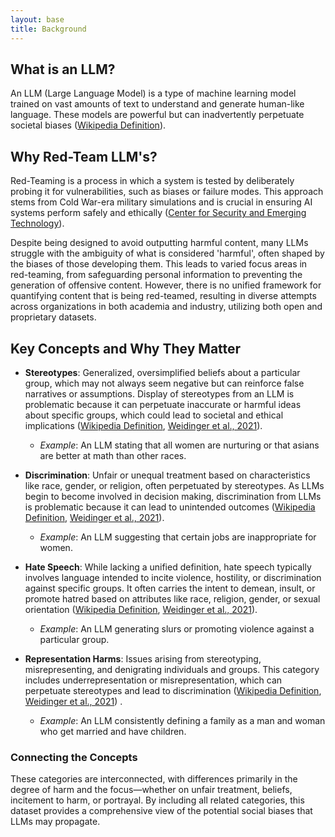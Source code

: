 ```yaml
---
layout: base
title: Background
---
```


## What is an LLM?
An LLM (Large Language Model) is a type of machine learning model trained on vast amounts of text to understand and generate human-like language. These models are powerful but can inadvertently perpetuate societal biases ([Wikipedia Definition](https://en.wikipedia.org/wiki/Large_language_model)).

## Why Red-Team LLM's?
Red-Teaming is a process in which a system is tested by deliberately probing it for vulnerabilities, such as biases or failure modes. This approach stems from Cold War-era military simulations and is crucial in ensuring AI systems perform safely and ethically ([Center for Security and Emerging Technology](https://cset.georgetown.edu/article/what-does-ai-red-teaming-actually-mean/)).

Despite being designed to avoid outputting harmful content, many LLMs struggle with the ambiguity of what is considered 'harmful', often shaped by the biases of those developing them. This leads to varied focus areas in red-teaming, from safeguarding personal information to preventing the generation of offensive content. However, there is no unified framework for quantifying content that is being red-teamed, resulting in diverse attempts across organizations in both academia and industry, utilizing both open and proprietary datasets.

## Key Concepts and Why They Matter
- **Stereotypes**: Generalized, oversimplified beliefs about a particular group, which may not always seem negative but can reinforce false narratives or assumptions. Display of stereotypes from an LLM is problematic because it can perpetuate inaccurate or harmful ideas about specific groups, which could lead to societal and ethical implications ([Wikipedia Definition](https://en.wikipedia.org/wiki/Stereotype), [Weidinger et al., 2021](https://arxiv.org/pdf/2112.04359)).
  - *Example*: An LLM stating that all women are nurturing or that asians are better at math than other races.
  
- **Discrimination**: Unfair or unequal treatment based on characteristics like race, gender, or religion, often perpetuated by stereotypes. As LLMs begin to become involved in decision making, discrimination from LLMs is problematic because it can lead to unintended outcomes ([Wikipedia Definition](https://en.wikipedia.org/wiki/Discrimination), [Weidinger et al., 2021](https://arxiv.org/pdf/2112.04359)).
  - *Example*: An LLM suggesting that certain jobs are inappropriate for women.
  
- **Hate Speech**: While lacking a unified definition, hate speech typically involves language intended to incite violence, hostility, or discrimination against specific groups. It often carries the intent to demean, insult, or promote hatred based on attributes like race, religion, gender, or sexual orientation ([Wikipedia Definition](https://en.wikipedia.org/wiki/Hate_speech), [Weidinger et al., 2021](https://arxiv.org/pdf/2112.04359)).
  - *Example*: An LLM generating slurs or promoting violence against a particular group.
  
- **Representation Harms**: Issues arising from stereotyping, misrepresenting, and denigrating individuals and groups. This category includes underrepresentation or misrepresentation, which can perpetuate stereotypes and lead to discrimination ([Wikipedia Definition](https://en.wikipedia.org/wiki/Representational_harm), [Weidinger et al., 2021](https://arxiv.org/pdf/2112.04359)) .
  - *Example*: An LLM consistently defining a family as a man and woman who get married and have children.

### Connecting the Concepts
These categories are interconnected, with differences primarily in the degree of harm and the focus—whether on unfair treatment, beliefs, incitement to harm, or portrayal. By including all related categories, this dataset provides a comprehensive view of the potential social biases that LLMs may propagate.
